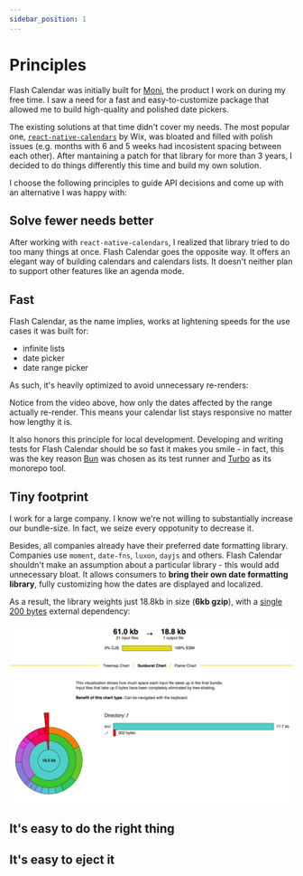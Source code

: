 ```yaml
---
sidebar_position: 1
---
```


# Principles

Flash Calendar was initially built for [Moni](https://apps.apple.com/br/app/moni-finan%C3%A7as-pessoais/id6462422147), the product I work on during my free time. I saw a need for a fast and easy-to-customize package that allowed me to build high-quality and polished date pickers.

The existing solutions at that time didn't cover my needs. The most popular one, [`react-native-calendars`](https://github.com/wix/react-native-calendars) by Wix, was bloated and filled with polish issues (e.g. months with 6 and 5 weeks had incosistent spacing between each other). After mantaining a patch for that library for more than 3 years, I decided to do things differently this time and build my own solution.

I choose the following principles to guide API decisions and come up with an alternative I was happy with:

## Solve fewer needs better

After working with `react-native-calendars`, I realized that library tried to do too many things at once. Flash Calendar goes the opposite way. It offers an elegant way of building calendars and calendars lists. It doesn't neither plan to support other features like an agenda mode.

## Fast

Flash Calendar, as the name implies, works at lightening speeds for the use cases it was built for:

- infinite lists
- date picker
- date range picker

As such, it's heavily optimized to avoid unnecessary re-renders:

Notice from the video above, how only the dates affected by the range actually re-render. This means your calendar list stays responsive no matter how lengthy it is.

It also honors this principle for local development. Developing and writing tests for Flash Calendar should be so fast it makes you smile - in fact, this was the key reason [Bun](https://bun.sh/) was chosen as its test runner and [Turbo](https://turbo.build/) as its monorepo tool.

## Tiny footprint

I work for a large company. I know we're not willing to substantially increase our bundle-size. In fact, we seize every oppotunity to decrease it.

Besides, all companies already have their preferred date formatting library. Companies use `moment`, `date-fns`, `luxon`, `dayjs` and others. Flash Calendar shouldn't make an assumption about a particular library - this would add unnecessary bloat. It allows consumers to **bring their own date formatting library**, fully customizing how the dates are displayed and localized.

As a result, the library weights just 18.8kb in size (**6kb gzip**), with a [single 200 bytes](https://github.com/developit/mitt) external dependency:

![Bundle size](./assets/bundle-size.png)

## It's easy to do the right thing

## It's easy to eject it
